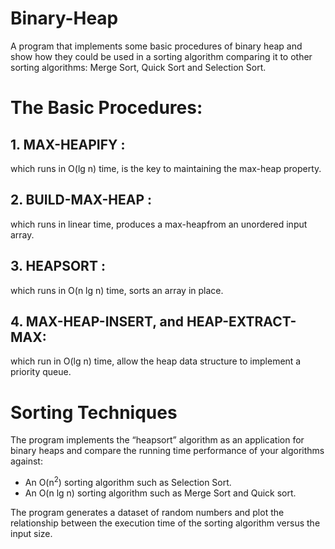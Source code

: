 # Binary-Heap
A program that implements some basic procedures of binary heap and show how they could be used in a sorting algorithm comparing it to other sorting algorithms: Merge Sort, Quick Sort and Selection Sort.
# The Basic Procedures:
## 1. MAX-HEAPIFY :
which runs in O(lg n) time, is the key to maintaining
the max-heap property.
## 2. BUILD-MAX-HEAP :
which runs in linear time, produces a max-heapfrom an unordered input array.
## 3. HEAPSORT :
which runs in O(n lg n) time, sorts an array in place.

## 4. MAX-HEAP-INSERT, and HEAP-EXTRACT-MAX:
which run in O(lg n) time, allow the heap data structure to implement a priority queue.
# Sorting Techniques
The program implements the “heapsort” algorithm as an application for binary heaps and compare the running time performance of your algorithms against:
* An O(n<sup>2</sup>) sorting algorithm such as Selection Sort.
* An O(n lg n) sorting algorithm such as Merge Sort and Quick sort.

The program generates a dataset of random numbers and plot the relationship between the execution time of the sorting
algorithm versus the input size.

